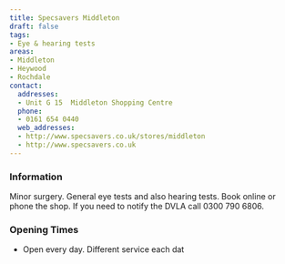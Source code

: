 ```yaml
---
title: Specsavers Middleton
draft: false
tags:
- Eye & hearing tests
areas:
- Middleton
- Heywood
- Rochdale
contact:
  addresses:
  - Unit G 15  Middleton Shopping Centre
  phone:
  - 0161 654 0440
  web_addresses:
  - http://www.specsavers.co.uk/stores/middleton
  - http://www.specsavers.co.uk
---
```


### Information
Minor surgery. General eye tests and also hearing tests. Book online or phone the shop.
If you need to notify the DVLA call  0300 790 6806.

### Opening Times
* Open every day. Different service each dat
